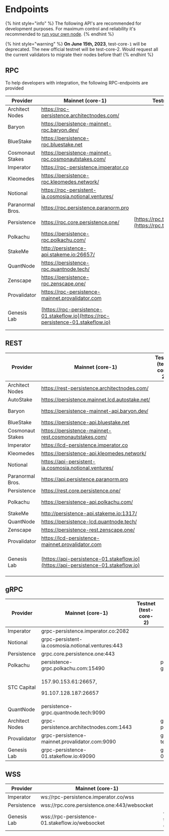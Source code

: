 # Endpoints

{% hint style="info" %}
The following API's are recommended for development purposes. For maximum control and reliability it's recommended to [run your own node](../nodes-and-endpoints/setup.md).
{% endhint %}

{% hint style="warning" %}
**On June 15th, 2023**, test-core`-1` will be deprecated. The new official testnet will be test-core-2. Would request all the current validators to migrate their nodes before that!
{% endhint %}

## RPC

To help developers with integration, the following RPC-endpoints are provided

| Provider         | Mainnet (core-1)                                                                   | Testnet (test-core-2)                                                          | Testnet (test-core-1)                                                                                |
| ---------------- | ---------------------------------------------------------------------------------- | ------------------------------------------------------------------------------ | ---------------------------------------------------------------------------------------------------- |
| Architect Nodes  | https://rpc-persistence.architectnodes.com/                                        |                                                                                | https://rpc-testnet-persistence.architectnodes.com/                                                  |
| Baryon           | https://persistence-mainnet-rpc.baryon.dev/                                        |                                                                                | https://persistence-testnet-rpc.baryon.dev/                                                          |
| BlueStake        | https://persistence-rpc.bluestake.net                                              |                                                                                |                                                                                                      |
| Cosmonaut Stakes | https://persistence-mainnet-rpc.cosmonautstakes.com/                               |                                                                                | https://persistence-testnet-rpc.cosmonautstakes.com/                                                 |
| Imperator        | https://rpc-persistence.imperator.co                                               |                                                                                |                                                                                                      |
| Kleomedes        | https://persistence-rpc.kleomedes.network/                                         |                                                                                |                                                                                                      |
| Notional         | https://rpc-persistent-ia.cosmosia.notional.ventures/                              |                                                                                |                                                                                                      |
| Paranormal Bros. | https://rpc.persistence.paranorm.pro                                               |                                                                                | http://testnet-rpc.persistence.paranorm.pro:24657/                                                   |
| Persistence      | https://rpc.core.persistence.one/                                                  | [https://rpc.testnet2.persistence.one/](https://rpc.testnet2.persistence.one/) | https://rpc.testnet.persistence.one/                                                                 |
| Polkachu         | https://persistence-rpc.polkachu.com/                                              |                                                                                | https://persistence-testnet-rpc.polkachu.com/                                                        |
| StakeMe          | http://persistence-api.stakeme.io:26657/                                           |                                                                                |                                                                                                      |
| QuantNode        | https://persistence-rpc.quantnode.tech/                                            |                                                                                |                                                                                                      |
| Zenscape         | https://persistence-rpc.zenscape.one/                                              |                                                                                |                                                                                                      |
| Provalidator     | https://rpc-persistence-mainnet.provalidator.com                                   |                                                                                | https://rpc-persistence-testnet.provalidator.com                                                     |
| Genesis Lab      | [https://rpc-persistence-01.stakeflow.io](https://rpc-persistence-01.stakeflow.io) |                                                                                | [https://rpc-persistence-testnet-01.stakeflow.io/](https://rpc-persistence-testnet-01.stakeflow.io/) |

## REST

| Provider         | Mainnet (core-1)                                                                   | Testnet (test-core-2) | Testnet (test-core-1)                                                                                |
| ---------------- | ---------------------------------------------------------------------------------- | --------------------- | ---------------------------------------------------------------------------------------------------- |
| Architect Nodes  | https://rest-persistence.architectnodes.com/                                       |                       | https://rest-testnet-persistence.architectnodes.com/                                                 |
| AutoStake        | https://persistence.mainnet.lcd.autostake.net/                                     |                       |                                                                                                      |
| Baryon           | https://persistence-mainnet-api.baryon.dev/                                        |                       | https://persistence-testnet-api.baryon.dev/                                                          |
| BlueStake        | https://persistence-api.bluestake.net                                              |                       |                                                                                                      |
| Cosmonaut Stakes | https://persistence-mainnet-rest.cosmonautstakes.com/                              |                       | https://persistence-testnet-rest.cosmonautstakes.com/                                                |
| Imperator        | https://lcd-persistence.imperator.co                                               |                       |                                                                                                      |
| Kleomedes        | https://persistence-api.kleomedes.network/                                         |                       |                                                                                                      |
| Notional         | https://api-persistent-ia.cosmosia.notional.ventures/                              |                       |                                                                                                      |
| Paranormal Bros. | https://api.persistence.paranorm.pro                                               |                       |                                                                                                      |
| Persistence      | https://rest.core.persistence.one/                                                 |                       | https://rest.testnet.persistence.one/                                                                |
| Polkachu         | https://persistence-api.polkachu.com/                                              |                       | https://persistence-testnet-api.polkachu.com/                                                        |
| StakeMe          | http://persistence-api.stakeme.io:1317/                                            |                       |                                                                                                      |
| QuantNode        | https://persistence-lcd.quantnode.tech/                                            |                       |                                                                                                      |
| Zenscape         | https://persistence-rest.zenscape.one/                                             |                       |                                                                                                      |
| Provalidator     | https://lcd-persistence-mainnet.provalidator.com                                   |                       | https://lcd-persistence-testnet.provalidator.com                                                     |
| Genesis Lab      | [https://api-persistence-01.stakeflow.io](https://api-persistence-01.stakeflow.io) |                       | [https://api-persistence-testnet-01.stakeflow.io/](https://api-persistence-testnet-01.stakeflow.io/) |

## gRPC

| Provider        | Mainnet (core-1)                                       | Testnet (test-core-2) | Testnet (test-core-1)                            |
| --------------- | ------------------------------------------------------ | --------------------- | ------------------------------------------------ |
| Imperator       | grpc-persistence.imperator.co:2082                     |                       |                                                  |
| Notional        | grpc-persistent-ia.cosmosia.notional.ventures:443      |                       |                                                  |
| Persistence     | grpc.core.persistence.one:443                          |                       |                                                  |
| Polkachu        | persistence-grpc.polkachu.com:15490                    |                       | persistence-testnet-grpc.polkachu.com:15490      |
| STC Capital     | <p>157.90.153.61:26657,</p><p>91.107.128.187:26657</p> |                       |                                                  |
| QuantNode       | persistence-grpc.quantnode.tech:9090                   |                       |                                                  |
| Architect Nodes | grpc-persistence.architectnodes.com:1443               |                       | grpc-testnet-persistence.architectnodes.com:1443 |
| Provalidator    | grpc-persistence-mainnet.provalidator.com:9090         |                       | grpc-persistence-testnet.provalidator.com:10057  |
| Genesis Lab     | grpc-persistence-01.stakeflow.io:49090                 |                       | grpc-persistence-testnet-01.stakeflow.io:19002   |

## WSS

| Provider    | Mainnet (core-1)                                |   | Testnet (test-core-1)                                   |
| ----------- | ----------------------------------------------- | - | ------------------------------------------------------- |
| Imperator   | ws://rpc-persistence.imperator.co/wss           |   |                                                         |
| Persistence | wss://rpc.core.persistence.one:443/websocket    |   |                                                         |
| Genesis Lab | wss://rpc-persistence-01.stakeflow.io/websocket |   | wss://rpc-persistence-testnet-01.stakeflow.io/websocket |
